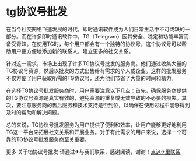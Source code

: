 # tg协议号批发

在当今社交网络飞速发展的时代，即时通讯软件成为人们日常生活中不可或缺的一部分。而在许多即时通讯软件中，TG（Telegram）因其安全、稳定和功能丰富而备受青睐。在使用TG时，每个用户都会有一个独特的协议号，这个协议号可以帮助用户更方便地添加新的联系人，建立更多的社交关系。

针对这一需求，市场上出现了许多TG协议号批发的服务商。他们通过收集大量的TG协议号资源，然后以批发的方式出售给有需求的个人或企业。这样的批发服务不仅方便了用户获取所需的TG协议号，还为他们节省了大量的时间和精力。

在选择TG协议号批发服务商时，用户需要注意以下几点：首先，确保服务商提供的TG协议号资源是真实有效的，避免资源的重复或无效导致的不必要的损失。其次，要注意服务商的售后服务和技术支持是否到位，以确保在使用过程中能够得到及时的帮助和解决问题。

总的来说，TG协议号批发服务为用户提供了便利和效率，让用户能够更好地利用TG这一平台来拓展社交关系和开展业务。对于有此需求的用户来说，选择一个可靠的TG协议号批发服务商至关重要。

更多 关于tg协议号批发 请通过✈与我们联系，感谢阅读，谢谢！[点这✈里联系](https://1.k02.cc)